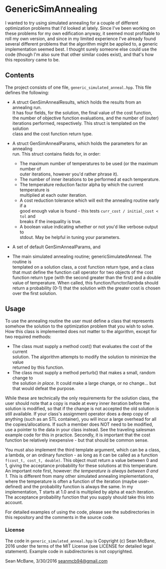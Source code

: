 # GenericSimAnnealing
I wanted to try using simulated annealing for a couple of different optimization
problems that I'd looked at lately. Since I've been working on these problems
for my own edification anyway, it seemed most profitable to roll my own version,
and since in my limited experience I've already found several different problems
that the algorithm might be applied to, a generic implementation seemed best. 
I thought surely someone else could use the code (though I'm also sure that 
other similar codes exist), and that's how this repository came to be.

## Contents
The project consists of one file, `generic_simulated_anneal.hpp`. This file 
defines the following:

+ A struct GenSimAnnealResults, which holds the results from an annealing run.  
  It has four fields, for the solution, the final value of the cost function,  
  the number of objective function evaluations, and the number of (outer)  
  iterations performed, respectively. This struct is templated on the solution  
  class and the cost function return type.
+ A struct GenSimAnnealParams, which holds the parameters for an annealing  
  run. This struct contains fields for, in order:
  
  * The maximum number of temperatures to be used (or the maximum number of  
    outer iterations, however you'd rather phrase it). 
  * The number of inner iterations to be performed at each temperature.
  * The temperature reduction factor alpha by which the current temperature is  
    multiplied at each outer iteration.
  * A cost reduction tolerance which will exit the annealing routine early if a  
    good enough value is found - this tests `curr_cost / initial_cost < tol` and  
    breaks if the inequality is true.
  * A boolean value indicating whether or not you'd like verbose output to  
    stdout. May be helpful in tuning your parameters.
    
+ A set of default GenSimAnnealParams, and
+ The main simulated annealing routine; genericSimulatedAnneal. The routine is  
  templated on a solution class, a cost function return type, and a class that 
  must define the function call operator for two objects of the cost function
  return type (with the second greater than the first) and a double value of
  temperature. When called, this function/functor/lambda should return a
  probability (0-1) that the solution with the greater cost is chosen over the
  first solution.
      
  
## Usage
To use the annealing routine the user must define a class that represents 
somehow the solution to the optimization problem that you wish to solve. How 
this class is implemented does not matter to the algorithm, except for two 
required methods:

+ The class must supply a method cost() that evaluates the cost of the current  
  solution. The algorithm attempts to modify the solution to minimize the value  
  returned by this function.
+ The class must supply a method perturb() that makes a small, random change to  
  the solution *in place*. It could make a large change, or no change... but  
  that would defeat the purpose.
  
While these are technically the only requirements for the solution class, the 
user should note that a copy is made at every inner iteration before the 
solution is modified, so that if the change is not accepted the old solution is
still available. If your class's assignment operator does a deep copy of 
anything (such as an STL container), you will incur a large overhead for all the
copies/allocations. If such a member does NOT need to be modified, use a pointer
to the data in your class instead. See the traveling salesman example code for
this in practice. Secondly, it is important that the cost function be relatively
inexpensive - but that should be common sense.

You must also implement the third template argument, which can be a class, a 
lambda, or an ordinary function - as long as it can be called as a function 
`f(cost_t, cost_t, double)`. This object must return a value between 0 and 1,
giving the acceptance probability for these solutions at this temperature.
An important note first, however: *the temperature is always between 0 and 1*.
This is different from many other simulated annealing implementations, where the
temperature is often a function of the iteration (maybe user-defined) and the
probability function is always the same. In my implementation, T starts at 1.0 
and is multiplied by alpha at each iteration. The acceptance probability function
that you supply should take this into account.

For detailed examples of using the code, please see the subdirectories in this
repository and the comments in the source code.

### License
The code in `generic_simulated_anneal.hpp` is Copyright (c) Sean McBane, 2016
under the terms of the MIT License (see LICENSE for detailed legal statement). 
Example code in subdirectories is not copyrighted.

Sean McBane, 3/30/2016 <seanmcb94@gmail.com>
